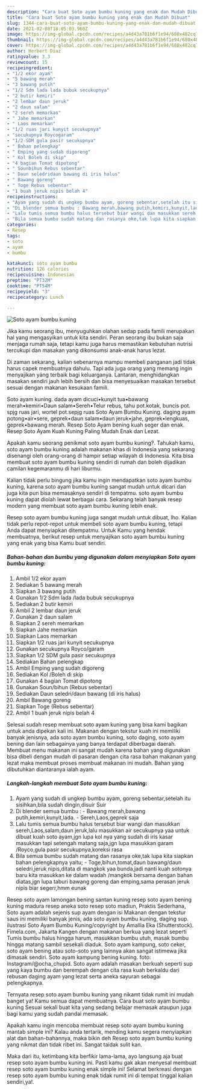 ```yaml
---
description: "Cara buat Soto ayam bumbu kuning yang enak dan Mudah Dibuat"
title: "Cara buat Soto ayam bumbu kuning yang enak dan Mudah Dibuat"
slug: 1344-cara-buat-soto-ayam-bumbu-kuning-yang-enak-dan-mudah-dibuat
date: 2021-02-08T18:05:03.960Z
image: https://img-global.cpcdn.com/recipes/a4d43a781b6f1e94/680x482cq70/soto-ayam-bumbu-kuning-foto-resep-utama.jpg
thumbnail: https://img-global.cpcdn.com/recipes/a4d43a781b6f1e94/680x482cq70/soto-ayam-bumbu-kuning-foto-resep-utama.jpg
cover: https://img-global.cpcdn.com/recipes/a4d43a781b6f1e94/680x482cq70/soto-ayam-bumbu-kuning-foto-resep-utama.jpg
author: Herbert Diaz
ratingvalue: 3.3
reviewcount: 15
recipeingredient:
- "1/2 ekor ayam"
- "5 bawang merah"
- "3 bawang putih"
- "1/2 Sdm lada lada bubuk secukupnya"
- "2 butir kemiri"
- "2 lembar daun jeruk"
- "2 daun salam"
- "2 sereh memarkan"
- " Jahe memarkan"
- " Laos memarkan"
- "1/2 ruas jari kunyit secukupnya"
- "secukupnya Roycogaram"
- "1/2 SDM gula pasir secukupnya"
- " Bahan pelengkap"
- " Emping yang sudah digoreng"
- " Kol Boleh di skip"
- "4 bagian Tomat dipotong"
- " Sounbihun Rebus sebentar"
- " Daun seledridaun bawang di iris halus"
- " Bawang goreng"
- " Toge Rebus sebentar"
- "1 buah jeruk nipis belah 4"
recipeinstructions:
- "Ayam yang sudah di ungkep bumbu ayam, goreng sebentar,setelah itu sisihkan,bila sudah dingin,disuir Suir"
- "Di blender semua bumbu : Bawang merah,bawang putih,kemiri,kunyit,lada. Sereh,Laos,geprek saja"
- "Lalu tumis semua bumbu halus tersebut biar wangi dan masukkan sereh,Laos,salam,daun jeruk,lalu masukkan air secukupnya yaa untuk dibuat kuah soto ayam,jgn lupa kol nya yang sudah di iris kasar masukkan tapi setengah matang saja,jgn lupa masukkan garam /Royco,gula pasir secukupnya,koreksi rasa"
- "Bila semua bumbu sudah matang dan rasanya oke,tak lupa kita siapkan bahan pelengkapnya yaitu; Toge,bihun,tomat,daun bawang/daun seledri,jeruk nipis,ditata di mangkok yaa bunda,jadi nanti kuah sotonya baru kita masukkan ke dalam wadah /mangkok bersama dengan bahan diatas,jgn lupa taburi bawang goreng dan emping,sama perasan jeruk nipis biar segerr,hmm eunak"
categories:
- Resep
tags:
- soto
- ayam
- bumbu

katakunci: soto ayam bumbu 
nutrition: 126 calories
recipecuisine: Indonesian
preptime: "PT32M"
cooktime: "PT54M"
recipeyield: "3"
recipecategory: Lunch

---
```



![Soto ayam bumbu kuning](https://img-global.cpcdn.com/recipes/a4d43a781b6f1e94/680x482cq70/soto-ayam-bumbu-kuning-foto-resep-utama.jpg)

Jika kamu seorang ibu, menyuguhkan olahan sedap pada famili merupakan hal yang mengasyikan untuk kita sendiri. Peran seorang ibu bukan saja menjaga rumah saja, tetapi kamu juga harus memastikan kebutuhan nutrisi tercukupi dan masakan yang dikonsumsi anak-anak harus lezat.

Di zaman  sekarang, kalian sebenarnya mampu membeli panganan jadi tidak harus capek membuatnya dahulu. Tapi ada juga orang yang memang ingin menyajikan yang terbaik bagi keluarganya. Lantaran, menghidangkan masakan sendiri jauh lebih bersih dan bisa menyesuaikan masakan tersebut sesuai dengan makanan kesukaan famili. 

Soto ayam kuning. dada ayam dicuci•kunyit tua•bawang merah•kemiri•Daun salam•Sereh•Telur rebus, tahu pot.kotak, buncis pot. spjg ruas jari, wortel pot.sepjg ruas Soto Ayam Bumbu Kuning. daging ayam potong•air•sere, geprek•daun salam•daun jeruk•jahe, geprek•lengkuas, geprek•bawang merah. Resep Soto Ayam bening kuah seger dan enak. Resep Soto Ayam Kuah Kuning Paling Mudah Enak dan Lezat.

Apakah kamu seorang penikmat soto ayam bumbu kuning?. Tahukah kamu, soto ayam bumbu kuning adalah makanan khas di Indonesia yang sekarang disenangi oleh orang-orang di hampir setiap wilayah di Indonesia. Kita bisa membuat soto ayam bumbu kuning sendiri di rumah dan boleh dijadikan camilan kegemaranmu di hari liburmu.

Kalian tidak perlu bingung jika kamu ingin mendapatkan soto ayam bumbu kuning, karena soto ayam bumbu kuning sangat mudah untuk dicari dan juga kita pun bisa memasaknya sendiri di tempatmu. soto ayam bumbu kuning dapat diolah lewat berbagai cara. Sekarang telah banyak resep modern yang membuat soto ayam bumbu kuning lebih enak.

Resep soto ayam bumbu kuning juga sangat mudah untuk dibuat, lho. Kalian tidak perlu repot-repot untuk membeli soto ayam bumbu kuning, tetapi Anda dapat menyiapkan ditempatmu. Untuk Kamu yang hendak membuatnya, berikut resep untuk menyajikan soto ayam bumbu kuning yang enak yang bisa Kamu buat sendiri.

<!--inarticleads1-->

##### Bahan-bahan dan bumbu yang digunakan dalam menyiapkan Soto ayam bumbu kuning:

1. Ambil 1/2 ekor ayam
1. Sediakan 5 bawang merah
1. Siapkan 3 bawang putih
1. Gunakan 1/2 Sdm lada /lada bubuk secukupnya
1. Sediakan 2 butir kemiri
1. Ambil 2 lembar daun jeruk
1. Gunakan 2 daun salam
1. Siapkan 2 sereh memarkan
1. Siapkan  Jahe memarkan
1. Siapkan  Laos memarkan
1. Siapkan 1/2 ruas jari kunyit secukupnya
1. Gunakan secukupnya Royco/garam
1. Siapkan 1/2 SDM gula pasir secukupnya
1. Sediakan  Bahan pelengkap
1. Ambil  Emping yang sudah digoreng
1. Sediakan  Kol /Boleh di skip
1. Gunakan 4 bagian Tomat dipotong
1. Gunakan  Soun/bihun (Rebus sebentar)
1. Sediakan  Daun seledri/daun bawang (di iris halus)
1. Ambil  Bawang goreng
1. Siapkan  Toge (Rebus sebentar)
1. Ambil 1 buah jeruk nipis belah 4


Selesai sudah resep membuat soto ayam kuning yang bisa kami bagikan untuk anda dipekan kali ini. Makanan dengan tekstur kuah ini memiliki banyak jenisnya, ada soto ayam bumbu kuning, soto daging, soto ayam bening dan lain sebagainya yang banya terdapat diberbagai daerah. Membuat menu makanan ini sangat mudah karena bahan yang digunakan bisa dibeli dengan mudah di pasaran dengan cita rasa bahan makanan yang lezat maka membuat proses membuat makanan ini mudah. Bahan yang dibutuhkan diantaranya ialah ayam. 

<!--inarticleads2-->

##### Langkah-langkah membuat Soto ayam bumbu kuning:

1. Ayam yang sudah di ungkep bumbu ayam, goreng sebentar,setelah itu sisihkan,bila sudah dingin,disuir Suir
1. Di blender semua bumbu : - Bawang merah,bawang putih,kemiri,kunyit,lada. - Sereh,Laos,geprek saja
1. Lalu tumis semua bumbu halus tersebut biar wangi dan masukkan sereh,Laos,salam,daun jeruk,lalu masukkan air secukupnya yaa untuk dibuat kuah soto ayam,jgn lupa kol nya yang sudah di iris kasar masukkan tapi setengah matang saja,jgn lupa masukkan garam /Royco,gula pasir secukupnya,koreksi rasa
1. Bila semua bumbu sudah matang dan rasanya oke,tak lupa kita siapkan bahan pelengkapnya yaitu; - Toge,bihun,tomat,daun bawang/daun seledri,jeruk nipis,ditata di mangkok yaa bunda,jadi nanti kuah sotonya baru kita masukkan ke dalam wadah /mangkok bersama dengan bahan diatas,jgn lupa taburi bawang goreng dan emping,sama perasan jeruk nipis biar segerr,hmm eunak


Resep soto ayam lamongan bening santan kuning resep soto ayam bening kuning madura resep aneka soto resep soto madiun, Praktis Sederhana, Soto ayam adalah sejenis sup ayam dengan isi Makanan dengan tekstur saus ini memiliki banyak jenis, ada soto ayam bumbu kuning, daging sup. ilustrasi Soto Ayam Bumbu Kuning/copyright by Amallia Eka (Shutterstock). Fimela.com, Jakarta Kangen dengan makanan berkua yang lezat seperti Tumis bumbu halus hingga harum, masukkan bumbu utuh, masak bumbu hingga matang sambil sesekali diaduk. Soto ayam kampung, soto ceker, soto ayam bening atau soto-soto yang lainnya akan sangat istimewa jika dimasak sendiri. Soto ayam kampung bening kuning. foto: Instagram/@ocha_chupid. Soto ayam adalah masakan berkuah seperti sup yang kaya bumbu dan berempah dengan cita rasa kuah berkaldu dari rebusan daging ayam yang lezat serta aneka sayuran sebagai pelengkapnya. 

Ternyata resep soto ayam bumbu kuning yang nikamt tidak rumit ini mudah banget ya! Kamu semua dapat membuatnya. Cara buat soto ayam bumbu kuning Sesuai sekali buat kita yang sedang belajar memasak ataupun juga bagi kamu yang sudah pandai memasak.

Apakah kamu ingin mencoba membuat resep soto ayam bumbu kuning mantab simple ini? Kalau anda tertarik, mending kamu segera menyiapkan alat dan bahan-bahannya, maka bikin deh Resep soto ayam bumbu kuning yang nikmat dan tidak ribet ini. Sangat taidak sulit kan. 

Maka dari itu, ketimbang kita berfikir lama-lama, ayo langsung aja buat resep soto ayam bumbu kuning ini. Pasti kamu gak akan menyesal membuat resep soto ayam bumbu kuning enak simple ini! Selamat berkreasi dengan resep soto ayam bumbu kuning enak tidak rumit ini di tempat tinggal kalian sendiri,ya!.

